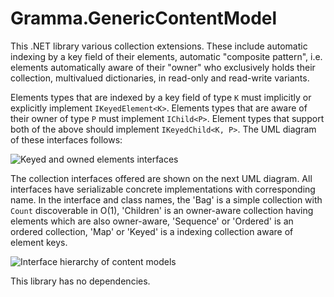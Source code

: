 # Gramma.GenericContentModel
This .NET library various collection extensions. These include automatic indexing by a key field of their elements, automatic "composite pattern", i.e. elements automatically aware of their "owner" who exclusively holds their collection, multivalued dictionaries, in read-only and read-write variants.

Elements types that are indexed by a key field of type `K` must implicitly or explicitly implement `IKeyedElement<K>`. Elements types that are aware of their owner of type `P` must implement `IChild<P>`. Element types that support both of the above should implement `IKeyedChild<K, P>`. The UML diagram of these interfaces follows:

![Keyed and owned elements interfaces](http://s16.postimg.org/nisxveyat/Keyed_Elements.png)

The collection interfaces offered are shown on the next UML diagram. All interfaces have serializable concrete implementations with corresponding name. In the interface and class names, the 'Bag' is a simple collection with `Count` discoverable in O(1), 'Children' is an owner-aware collection having elements which are also owner-aware, 'Sequence' or 'Ordered' is an ordered collection, 'Map' or 'Keyed' is a indexing collection aware of element keys.

![Interface hierarchy of content models](http://s22.postimg.org/lguiqafnl/Generic_Content_Model.png)

This library has no dependencies.
